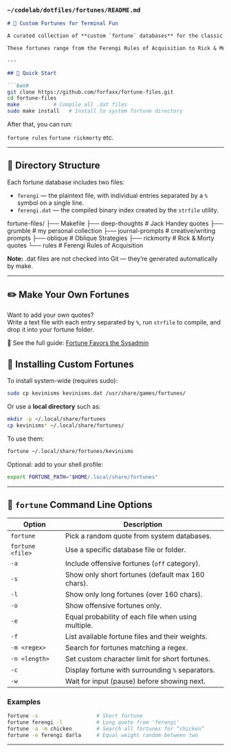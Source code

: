 ### `~/codelab/dotfiles/fortunes/README.md`

```markdown
# 🥠 Custom Fortunes for Terminal Fun

A curated collection of **custom `fortune` databases** for the classic Unix `fortune` program.  

These fortunes range from the Ferengi Rules of Acquisition to Rick & Morty one-liners — plus personal collections, prompts, and more. Perfect for your terminal MOTD, shell login, or just for random bits of wisdom (or nonsense).

---

## 🚀 Quick Start

```bash
git clone https://github.com/forfaxx/fortune-files.git
cd fortune-files
make           # Compile all .dat files
sudo make install   # Install to system fortune directory
```

After that, you can run: 

`fortune rules`
`fortune rickmorty`
etc. 

---

## 📁 Directory Structure

Each fortune database includes two files:

- `ferengi` — the plaintext file, with individual entries separated by a `%` symbol on a single line.
- `ferengi.dat` — the compiled binary index created by the `strfile` utility.

fortune-files/
├── Makefile
├── deep-thoughts      # Jack Handey quotes
├── grumble            # my personal collection
├── journal-prompts    # creative/writing prompts
├── oblique            # Oblique Strategies
├── rickmorty          # Rick & Morty quotes
└── rules              # Ferengi Rules of Acquisition

**Note:** .dat files are not checked into Git — they’re generated automatically by make.

---

## ✏️ Make Your Own Fortunes

Want to add your own quotes?  
Write a text file with each entry separated by `%`, run `strfile` to compile, and drop it into your fortune folder.

📖 See the full guide: [Fortune Favors the Sysadmin](https://adminjitsu.com/posts/fortune-favors-the-sysadmin)


## 🚀 Installing Custom Fortunes

To install system-wide (requires sudo):

```bash
sudo cp kevinisms kevinisms.dat /usr/share/games/fortunes/
```

Or use a **local directory** such as:

```bash
mkdir -p ~/.local/share/fortunes
cp kevinisms* ~/.local/share/fortunes/
```

To use them:

```bash
fortune ~/.local/share/fortunes/kevinisms
```

Optional: add to your shell profile:

```bash
export FORTUNE_PATH="$HOME/.local/share/fortunes"
```

---

## 🧠 `fortune` Command Line Options

| Option           | Description                                         |
| ---------------- | --------------------------------------------------- |
| `fortune`        | Pick a random quote from system databases.          |
| `fortune <file>` | Use a specific database file or folder.             |
| `-a`             | Include offensive fortunes (`off` category).        |
| `-s`             | Show only short fortunes (default max 160 chars).   |
| `-l`             | Show only long fortunes (over 160 chars).           |
| `-o`             | Show offensive fortunes only.                       |
| `-e`             | Equal probability of each file when using multiple. |
| `-f`             | List available fortune files and their weights.     |
| `-m <regex>`     | Search for fortunes matching a regex.               |
| `-n <length>`    | Set custom character limit for short fortunes.      |
| `-c`             | Display fortune with surrounding `%` separators.    |
| `-w`             | Wait for input (pause) before showing next.         |

### Examples

```bash
fortune -s                   # Short fortune
fortune ferengi -l           # Long quote from 'ferengi'
fortune -a -m chicken        # Search all fortunes for “chicken”
fortune -e ferengi darla     # Equal weight random between two
```

---

